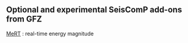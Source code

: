 ## Optional and experimental SeisComP add-ons from GFZ
[MeRT](https://github.com/SeisComP/addons-gfz/tree/master/mert)
: real-time energy magnitude
